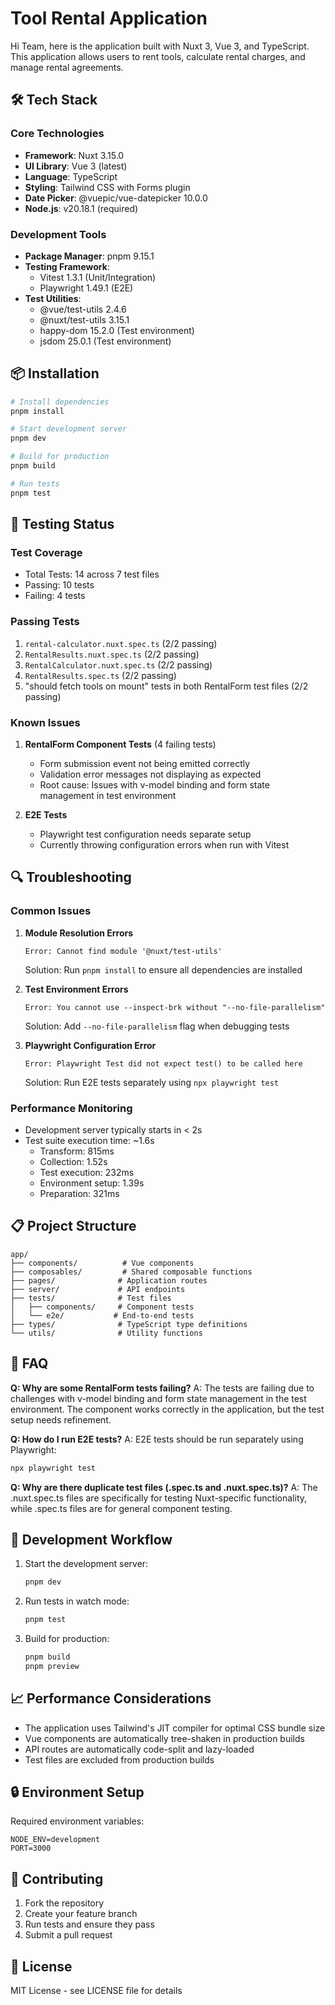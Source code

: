 # Tool Rental Application

Hi Team, here is the application built with Nuxt 3, Vue 3, and TypeScript. This application allows users to rent tools, calculate rental charges, and manage rental agreements.

## 🛠 Tech Stack

### Core Technologies
- **Framework**: Nuxt 3.15.0
- **UI Library**: Vue 3 (latest)
- **Language**: TypeScript
- **Styling**: Tailwind CSS with Forms plugin
- **Date Picker**: @vuepic/vue-datepicker 10.0.0
- **Node.js**: v20.18.1 (required)

### Development Tools
- **Package Manager**: pnpm 9.15.1
- **Testing Framework**: 
  - Vitest 1.3.1 (Unit/Integration)
  - Playwright 1.49.1 (E2E)
- **Test Utilities**:
  - @vue/test-utils 2.4.6
  - @nuxt/test-utils 3.15.1
  - happy-dom 15.2.0 (Test environment)
  - jsdom 25.0.1 (Test environment)

## 📦 Installation

```bash
# Install dependencies
pnpm install

# Start development server
pnpm dev

# Build for production
pnpm build

# Run tests
pnpm test
```

## 🧪 Testing Status

### Test Coverage
- Total Tests: 14 across 7 test files
- Passing: 10 tests
- Failing: 4 tests

### Passing Tests
1. `rental-calculator.nuxt.spec.ts` (2/2 passing)
2. `RentalResults.nuxt.spec.ts` (2/2 passing)
3. `RentalCalculator.nuxt.spec.ts` (2/2 passing)
4. `RentalResults.spec.ts` (2/2 passing)
5. "should fetch tools on mount" tests in both RentalForm test files (2/2 passing)

### Known Issues
1. **RentalForm Component Tests** (4 failing tests)
   - Form submission event not being emitted correctly
   - Validation error messages not displaying as expected
   - Root cause: Issues with v-model binding and form state management in test environment

2. **E2E Tests**
   - Playwright test configuration needs separate setup
   - Currently throwing configuration errors when run with Vitest

## 🔍 Troubleshooting

### Common Issues

1. **Module Resolution Errors**
   ```
   Error: Cannot find module '@nuxt/test-utils'
   ```
   Solution: Run `pnpm install` to ensure all dependencies are installed

2. **Test Environment Errors**
   ```
   Error: You cannot use --inspect-brk without "--no-file-parallelism"
   ```
   Solution: Add `--no-file-parallelism` flag when debugging tests

3. **Playwright Configuration Error**
   ```
   Error: Playwright Test did not expect test() to be called here
   ```
   Solution: Run E2E tests separately using `npx playwright test`

### Performance Monitoring

- Development server typically starts in < 2s
- Test suite execution time: ~1.6s
  - Transform: 815ms
  - Collection: 1.52s
  - Test execution: 232ms
  - Environment setup: 1.39s
  - Preparation: 321ms

## 📋 Project Structure

```
app/
├── components/          # Vue components
├── composables/         # Shared composable functions
├── pages/              # Application routes
├── server/             # API endpoints
├── tests/              # Test files
│   ├── components/     # Component tests
│   └── e2e/           # End-to-end tests
├── types/              # TypeScript type definitions
└── utils/              # Utility functions
```

## 🤔 FAQ

**Q: Why are some RentalForm tests failing?**
A: The tests are failing due to challenges with v-model binding and form state management in the test environment. The component works correctly in the application, but the test setup needs refinement.

**Q: How do I run E2E tests?**
A: E2E tests should be run separately using Playwright:
```bash
npx playwright test
```

**Q: Why are there duplicate test files (.spec.ts and .nuxt.spec.ts)?**
A: The .nuxt.spec.ts files are specifically for testing Nuxt-specific functionality, while .spec.ts files are for general component testing.

## 🔄 Development Workflow

1. Start the development server:
   ```bash
   pnpm dev
   ```

2. Run tests in watch mode:
   ```bash
   pnpm test
   ```

3. Build for production:
   ```bash
   pnpm build
   pnpm preview
   ```

## 📈 Performance Considerations

- The application uses Tailwind's JIT compiler for optimal CSS bundle size
- Vue components are automatically tree-shaken in production builds
- API routes are automatically code-split and lazy-loaded
- Test files are excluded from production builds

## 🔒 Environment Setup

Required environment variables:
```env
NODE_ENV=development
PORT=3000
```

## 🤝 Contributing

1. Fork the repository
2. Create your feature branch
3. Run tests and ensure they pass
4. Submit a pull request

## 📝 License

MIT License - see LICENSE file for details 
